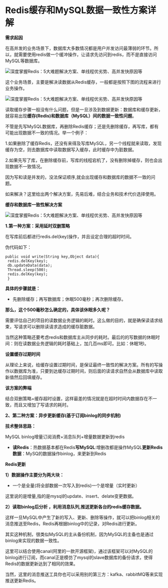 # Redis缓存和MySQL数据一致性方案详解

**需求起因**

在高并发的业务场景下，数据库大多数情况都是用户并发访问最薄弱的环节。所以，就需要使用redis做一个缓冲操作，让请求先访问到redis，而不是直接访问MySQL等数据库。

![深度掌握Redis：5大难题解决方案、单线程优劣势、高并发快原因等](http://p3.pstatp.com/large/pgc-image/13fff82d855944d68a40d7b4f536c453)

 

这个业务场景，主要是解决读数据从Redis缓存，一般都是按照下图的流程来进行业务操作。

![深度掌握Redis：5大难题解决方案、单线程优劣势、高并发快原因等](http://p3.pstatp.com/large/pgc-image/1d6822e89a3b44cf8dcf99ab008e289e)

 

读取缓存步骤一般没有什么问题，但是一旦涉及到数据更新：数据库和缓存更新，就容易出现**缓存(Redis)和数据库（MySQL）间的数据一致性问题**。

不管是先写MySQL数据库，再删除Redis缓存；还是先删除缓存，再写库，都有可能出现数据不一致的情况。举一个例子：

1.如果删除了缓存Redis，还没有来得及写库MySQL，另一个线程就来读取，发现缓存为空，则去数据库中读取数据写入缓存，此时缓存中为脏数据。

2.如果先写了库，在删除缓存前，写库的线程宕机了，没有删除掉缓存，则也会出现数据不一致情况。

因为写和读是并发的，没法保证顺序,就会出现缓存和数据库的数据不一致的问题。

如来解决？这里给出两个解决方案，先易后难，结合业务和技术代价选择使用。

**缓存和数据库一致性解决方案**

![深度掌握Redis：5大难题解决方案、单线程优劣势、高并发快原因等](http://p1.pstatp.com/large/pgc-image/c377896447bb44b8a401c2cfbca3177c)

 

**1.第一种方案：采用延时双删策略**

在写库前后都进行redis.del(key)操作，并且设定合理的超时时间。

伪代码如下：

```
public void write(String key,Object data){
 redis.delKey(key);
 db.updateData(data);
 Thread.sleep(500);
 redis.delKey(key);
 }
```

**具体的步骤就是：**

- 先删除缓存；再写数据库；休眠500毫秒；再次删除缓存。

**那么，这个500毫秒怎么确定的，具体该休眠多久呢？**

需要评估自己的项目的读数据业务逻辑的耗时。这么做的目的，就是确保读请求结束，写请求可以删除读请求造成的缓存脏数据。

当然这种策略还要考虑redis和数据库主从同步的耗时。最后的的写数据的休眠时间：则在读数据业务逻辑的耗时基础上，加几百ms即可。比如：休眠1秒。

**设置缓存过期时间**

从理论上来说，给缓存设置过期时间，是保证最终一致性的解决方案。所有的写操作以数据库为准，只要到达缓存过期时间，则后面的读请求自然会从数据库中读取新值然后回填缓存。

**该方案的弊端**

结合双删策略+缓存超时设置，这样最差的情况就是在超时时间内数据存在不一致，而且又增加了写请求的耗时。

**2、第二种方案：异步更新缓存(基于订阅binlog的同步机制)**

**技术整体思路：**

MySQL binlog增量订阅消费+消息队列+增量数据更新到redis

- **读Redis**：热数据基本都在Redis**写MySQL**:增删改都是操作MySQL**更新Redis数据**：MySQ的数据操作binlog，来更新到Redis

**Redis更新**

**1）数据操作主要分为两大块：**

- 一个是全量(将全部数据一次写入到redis)一个是增量（实时更新）

这里说的是增量,指的是mysql的update、insert、delate变更数据。

**2）读取binlog后分析 ，利用消息队列,推送更新各台的redis缓存数据。**

这样一旦MySQL中产生了新的写入、更新、删除等操作，就可以把binlog相关的消息推送至Redis，Redis再根据binlog中的记录，对Redis进行更新。

其实这种机制，很类似MySQL的主从备份机制，因为MySQL的主备也是通过binlog来实现的数据一致性。

这里可以结合使用canal(阿里的一款开源框架)，通过该框架可以对MySQL的binlog进行订阅，而canal正是模仿了mysql的slave数据库的备份请求，使得Redis的数据更新达到了相同的效果。

当然，这里的消息推送工具你也可以采用别的第三方：kafka、rabbitMQ等来实现推送更新Redis。